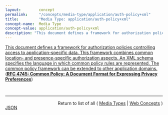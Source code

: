 ```yaml
---
layout:        concept
permalink:     "/concepts/media-type/application/auth-policy+xml"
title:         "Media Type: application/auth-policy+xml"
concept-name:  Media Type
concept-value: application/auth-policy+xml
description: "This document defines a framework for authorization policies controlling access to application-specific data. This framework combines common location- and presence-specific authorization aspects. An XML schema specifies the language in which common policy rules are represented. The common policy framework can be extended to other application domains."
---
```


[This document defines a framework for authorization policies controlling access to application-specific data. This framework combines common location- and presence-specific authorization aspects. An XML schema specifies the language in which common policy rules are represented. The common policy framework can be extended to other application domains.](http://tools.ietf.org/html/rfc4745#section-15.2 "Read documentation for Media Type &#34;application/auth-policy+xml&#34;") (**[RFC 4745: Common Policy: A Document Format for Expressing Privacy Preferences](/specs/IETF/RFC/4745 "This document defines a framework for authorization policies controlling access to application-specific data. This framework combines common location- and presence-specific authorization aspects. An XML schema specifies the language in which common policy rules are represented. The common policy framework can be extended to other application domains.")**)

<br/>
<hr/>

<p style="float : left"><a href="./application/auth-policy+xml.json" title="JSON representing this particular Web Concept value">JSON</a></p>
<p style="text-align: right">Return to list of all ( <a href="../media-type/">Media Types</a> | <a href="../">Web Concepts</a> )</p>
